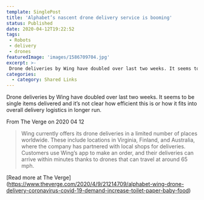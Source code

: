 ```yaml
---
template: SinglePost
title: 'Alphabet’s nascent drone delivery service is booming'
status: Published
date: 2020-04-12T19:22:52
tags:
 - Robots
 - delivery
 - drones
featuredImage: 'images/1586709704.jpg'
excerpt: >-
 Drone deliveries by Wing have doubled over last two weeks. It seems to be single items delivered and it’s not clear how efficient this is or how it fits into overall delivery logistics in longer run.
categories:
  - category: Shared Links
---
```

Drone deliveries by Wing have doubled over last two weeks. It seems to be single items delivered and it’s not clear how efficient this is or how it fits into overall delivery logistics in longer run.

From The Verge on 2020 04 12
> Wing currently offers its drone deliveries in a limited number of places worldwide. These include locations in Virginia, Finland, and Australia, where the company has partnered with local shops for deliveries. Customers use Wing’s app to make an order, and their deliveries can arrive within minutes thanks to drones that can travel at around 65 mph.

[Read more at The Verge] (https://www.theverge.com/2020/4/9/21214709/alphabet-wing-drone-delivery-coronavirus-covid-19-demand-increase-toilet-paper-baby-food)
